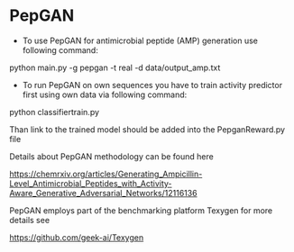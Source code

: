 # PepGAN

* To use PepGAN for antimicrobial peptide (AMP) generation use following command:

python main.py -g pepgan -t real -d data/output_amp.txt

* To run PepGAN on own sequences you have to train activity predictor first using own data via following command:

python classifiertrain.py

Than link to the trained model should be added into the PepganReward.py file

Details about PepGAN methodology can be found here

https://chemrxiv.org/articles/Generating_Ampicillin-Level_Antimicrobial_Peptides_with_Activity-Aware_Generative_Adversarial_Networks/12116136

PepGAN employs part of the benchmarking platform Texygen for more details see

https://github.com/geek-ai/Texygen
